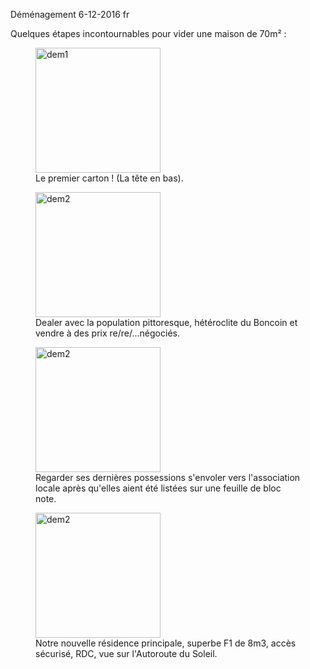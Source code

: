 Déménagement
6-12-2016
fr

Quelques étapes incontournables pour vider une maison de 70m² :

<figure>
  <img src="/images/demenagement/1.jpg" class="image" alt="dem1" style="width:200px"/>
  <figcaption>Le premier carton ! (La tête en bas).</figcaption>
</figure>

<figure>
  <img src="/images/demenagement/3.jpg" class="image" alt="dem2" style="width:200px"/>
  <figcaption>Dealer avec la population pittoresque, hétéroclite du Boncoin et vendre à des prix re/re/...négociés.</figcaption>
</figure>

<figure>
  <img src="/images/demenagement/4.jpg" class="image" alt="dem2" style="width:200px"/>
  <figcaption>Regarder ses dernières possessions s'envoler vers l'association locale après qu'elles aient été listées sur une feuille de bloc note.</figcaption>
</figure>

<figure>
  <img src="/images/demenagement/2.jpg" class="image" alt="dem2" style="width:200px"/>
  <figcaption>Notre nouvelle résidence principale, superbe F1 de 8m3, accès sécurisé, RDC, vue sur l'Autoroute du Soleil.</figcaption>
</figure>

